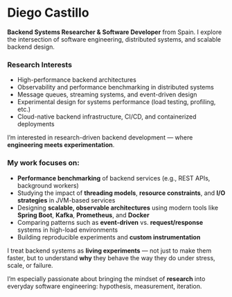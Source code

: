 # Diego Castillo

**Backend Systems Researcher & Software Developer** from Spain. I explore the intersection of software engineering, distributed systems, and scalable backend design.

### Research Interests

- High-performance backend architectures
- Observability and performance benchmarking in distributed systems
- Message queues, streaming systems, and event-driven design
- Experimental design for systems performance (load testing, profiling, etc.)
- Cloud-native backend infrastructure, CI/CD, and containerized deployments

I’m interested in research-driven backend development — where **engineering meets experimentation**.

### My work focuses on:

- **Performance benchmarking** of backend services (e.g., REST APIs, background workers)
- Studying the impact of **threading models**, **resource constraints**, and **I/O strategies** in JVM-based services
- Designing **scalable, observable architectures** using modern tools like **Spring Boot**, **Kafka**, **Prometheus**, and **Docker**
- Comparing patterns such as **event-driven** vs. **request/response** systems in high-load environments
- Building reproducible experiments and **custom instrumentation**

I treat backend systems as **living experiments** — not just to make them faster, but to understand **why** they behave the way they do under stress, scale, or failure.

I’m especially passionate about bringing the mindset of **research** into everyday software engineering: hypothesis, measurement, iteration.
